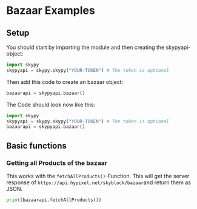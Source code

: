 # Bazaar Examples
## Setup
You should start by importing the module and then creating the skypyapi-object:

```python
import skypy
skypyapi = skypy.skypy("YOUR-TOKEN") # The token is optional
```
Then add this code to create an bazaar object:

```python
bazaarapi = skypyapi.bazaar()
```
The Code should look now like this:

```python
import skypy
skypyapi = skypy.skypy("YOUR-TOKEN") # The token is optional
bazaarapi = skypyapi.bazaar()
```
## Basic functions
### Getting all Products of the bazaar
This works with the `fetchAllProducts()`-Function. This will get the server response of `https://api.hypixel.net/skyblock/bazaar`and return them as JSON.

```python
print(bazaarapi.fetchAllProducts())
```
